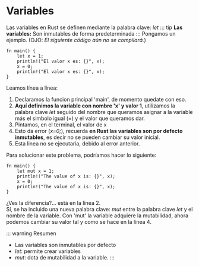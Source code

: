 # Variables
Las variables en Rust se definen mediante la palabra clave: *let* 
::: tip
**Las variables:** Son inmutables de forma predeterminada
:::
Pongamos un ejemplo. (OJO: *El siguiente código aún no se compilará.*)
```
fn main() {
    let x = 1;
    println!("El valor x es: {}", x);
    x = 0; 
    println!("El valor x es: {}", x);
}
```
Leamos línea a línea:
1. Declaramos la funcion principal 'main', de momento quedate con eso.
2. **Aquí definimos la variable con nombre 'x' y valor 1**, utilizamos la palabra clave *let* seguido del nombre que queramos asignar a la variable más el simbolo igual (=) y el valor que queramos dar. 
3. Pintamos, en el terminal, el valor de x
4. Esto da error (*x=0;*), recuerda **en Rust las variables son por defecto inmutables**, es decir no se pueden cambiar su valor inicial.
5. Esta linea no se ejecutaria, debido al error anterior. 

Para solucionar este problema, podríamos hacer lo siguiente:
```
fn main() {
    let mut x = 1;
    println!("The value of x is: {}", x);
    x = 0;
    println!("The value of x is: {}", x);
}
```
¿Ves la diferencia?... está en la línea 2.  
Sí, se ha incluido una nueva palabra clave: *mut* entre la palabra clave *let* y el nombre de la variable. 
Con 'mut' la variable adquiere la mutabilidad, ahora podemos cambiar su valor tal y como se hace en la línea 4.

::: warning Resumen
- Las variables son inmutables por defecto
- *let*: permite crear variables
- *mut*: dota de mutabilidad a la variable.
:::

